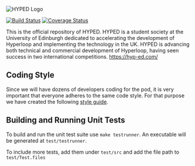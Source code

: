![HYPED Logo](https://lh3.googleusercontent.com/vc_gTpaMWBdv0dCl0ufjHWQWuUcF56tLGsDHL3VFVRisD_nD3nZEP99M8YS1TkOP0Xbmei8e1F4HYojjmQxg3HOwExLMKuu6DT8T6T_LzIVztkPm7ljoNxWqptyLusi5IB78e9FpRF_3xekEZNvcKaDUP-ZTRfEbVu70As4FnEST9RDDbVPoXyCQcJQbzee-qCiCPqi2URFzUs_7C-QWtw-nOhMTw2M7A_P8wItXe7ExvctySQsAmRL_9udvqOVc45bqx3lSPyPBc3AKr2yH8vwfwMZTy7cbPoroqkWgNoQJCketb4wU_eR2t4ezRNNX9SHumFsC-MFRjnT_uOYukEFAbmTlOISrtqm1rOUhS72pCZLnWxucvxrkMwMWEVYHWx4FfpaMttH7F9glao82PfaZh5SMzliXrnSzW1YEH6eMZwjI2N4_3qBrQs0ig6epldHvy1OIbjKsBBMPGnb1qPFYsvJFA3BmagtPPmPhdQvFcLTxE8QiKGxSm-GAMTdoewhgyyXNawu1bS35BHFT4aLtBn4N8Uv-OA0__mdtPqs04ZV08953T_XijKxKItLzpQRjkavMqagzCAGPv2xLUH2g-hD6OplvWxMnN8o7T65tJONd-kD2-6f8cw=w2880-h1530)

[![Build Status](https://travis-ci.org/Hyp-ed/hyped-2020.svg?branch=develop)](https://travis-ci.org/Hyp-ed/hyped-2020)
[![Coverage Status](https://codecov.io/gh/hyp-ed/hyped-2020/branch/develop/graph/badge.svg)](https://codecov.io/gh/hyp-ed/hyped-2020)


This is the official repository of HYPED. HYPED is a student society at the University of Edinburgh dedicated to accelerating the development of Hyperloop and implementing the technology in the UK. HYPED is advancing both technical and commercial development of Hyperloop, having seen success in two international competitions. https://hyp-ed.com/

## Coding Style

Since we will have dozens of developers coding for the pod, it is very important that everyone adheres to the same code style. For that purpose we have created the following [style guide](https://hyp-ed.github.io/styleguide/).

## Building and Running Unit Tests
To build and run the unit test suite use `make testrunner`. An executable will be generated at `test/testrunner`. 

To include more tests, add them under `test/src` and add the file path to `test/Test.files`
